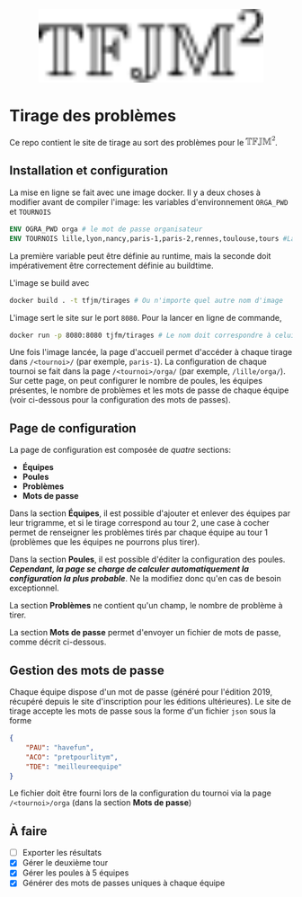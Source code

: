 <p align="center">
  <img src=./front/src/assets/logo_dark.svg width="400">
</p>

# Tirage des problèmes

Ce repo contient le site de tirage au sort des problèmes pour le <img src=./front/src/assets/logo_dark.svg height=17>.

## Installation et configuration

La mise en ligne se fait avec une image docker. Il y a deux choses à modifier avant de compiler l'image: les variables d'environnement `ORGA_PWD` et `TOURNOIS`

```Dockerfile
ENV OGRA_PWD orga # le mot de passe organisateur
ENV TOURNOIS lille,lyon,nancy,paris-1,paris-2,rennes,toulouse,tours #La liste des villes, sans espace ni majuscules
```

La première variable peut être définie au runtime, mais la seconde doit impérativement être correctement définie au buildtime.

L'image se build avec

```bash
docker build . -t tfjm/tirages # Ou n'importe quel autre nom d'image
```

L'image sert le site sur le port `8080`. Pour la lancer en ligne de commande,

```bash
docker run -p 8080:8080 tjfm/tirages # Le nom doit correspondre à celui du build
```

Une fois l'image lancée, la page d'accueil permet d'accéder à chaque tirage dans `/<tournoi>/` (par exemple, `paris-1`). La configuration de chaque tournoi se fait dans la page `/<tournoi>/orga/` (par exemple, `/lille/orga/`). Sur cette page, on peut configurer le nombre de poules, les équipes présentes, le nombre de problèmes et les mots de passe de chaque équipe (voir ci-dessous pour la configuration des mots de passes).

## Page de configuration

La page de configuration est composée de *quatre* sections:
- **Équipes**
- **Poules**
- **Problèmes**
- **Mots de passe**

Dans la section **Équipes**, il est possible d'ajouter et enlever des équipes par leur trigramme, et si le tirage correspond au tour 2, une case à cocher permet de renseigner les problèmes tirés par chaque équipe au tour 1 (problèmes que les équipes ne pourrons plus tirer).

Dans la section **Poules**, il est possible d'éditer la configuration des poules. **_Cependant, la page se charge de calculer automatiquement la configuration la plus probable_**. Ne la modifiez donc qu'en cas de besoin exceptionnel.

La section **Problèmes** ne contient qu'un champ, le nombre de problème à tirer.

La section **Mots de passe** permet d'envoyer un fichier de mots de passe, comme décrit ci-dessous.

## Gestion des mots de passe

Chaque équipe dispose d'un mot de passe (généré pour l'édition 2019, récupéré depuis le site d'inscription pour les éditions ultérieures). Le site de tirage accepte les mots de passe sous la forme d'un fichier `json` sous la forme

```json
{
    "PAU": "havefun",
    "ACO": "pretpourlitym",
    "TDE": "meilleureequipe"
}
```

Le fichier doit être fourni lors de la configuration du tournoi via la page `/<tournoi>/orga` (dans la section **Mots de passe**)

## À faire

- [ ] Exporter les résultats
- [x] Gérer le deuxième tour
- [x] Gérer les poules à 5 équipes
- [x] Générer des mots de passes uniques à chaque équipe
